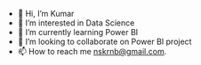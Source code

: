 - 👋 Hi, I’m Kumar
- 👀 I’m interested in Data Science
- 🌱 I’m currently learning Power BI
- 💞️ I’m looking to collaborate on Power BI project
- 📫 How to reach me nskrnb@gmail.com.

<!---
nskreji/nskreji is a ✨ special ✨ repository because its `README.md` (this file) appears on your GitHub profile.
You can click the Preview link to take a look at your changes.
--->
